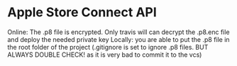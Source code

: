 # Apple Store Connect API
Online: The .p8 file is encrypted. Only travis will can decrypt the .p8.enc file and deploy the needed private key
Locally: you are able to put the .p8 file in the root folder of the project (.gitignore is set to ignore .p8 files. BUT ALWAYS DOUBLE CHECK! as it is very bad to commit it to the vcs)